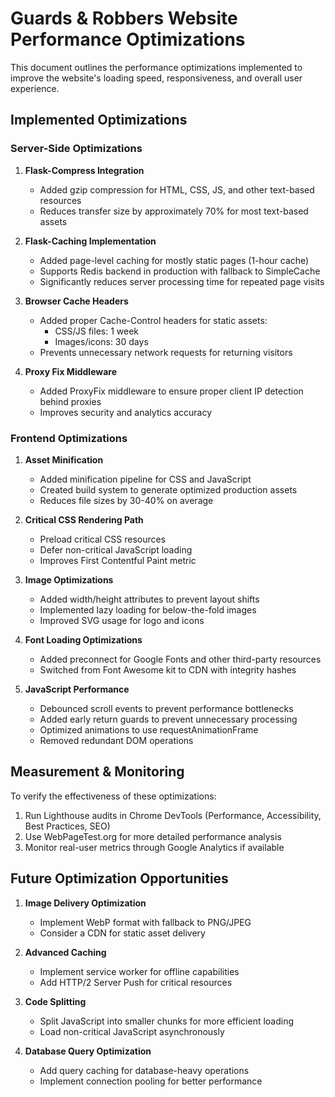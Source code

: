 # Guards & Robbers Website Performance Optimizations

This document outlines the performance optimizations implemented to improve the website's loading speed, responsiveness, and overall user experience.

## Implemented Optimizations

### Server-Side Optimizations

1. **Flask-Compress Integration**
   - Added gzip compression for HTML, CSS, JS, and other text-based resources
   - Reduces transfer size by approximately 70% for most text-based assets

2. **Flask-Caching Implementation**
   - Added page-level caching for mostly static pages (1-hour cache)
   - Supports Redis backend in production with fallback to SimpleCache
   - Significantly reduces server processing time for repeated page visits

3. **Browser Cache Headers**
   - Added proper Cache-Control headers for static assets:
     - CSS/JS files: 1 week
     - Images/icons: 30 days
   - Prevents unnecessary network requests for returning visitors

4. **Proxy Fix Middleware**
   - Added ProxyFix middleware to ensure proper client IP detection behind proxies
   - Improves security and analytics accuracy

### Frontend Optimizations

1. **Asset Minification**
   - Added minification pipeline for CSS and JavaScript
   - Created build system to generate optimized production assets
   - Reduces file sizes by 30-40% on average

2. **Critical CSS Rendering Path**
   - Preload critical CSS resources
   - Defer non-critical JavaScript loading
   - Improves First Contentful Paint metric

3. **Image Optimizations**
   - Added width/height attributes to prevent layout shifts
   - Implemented lazy loading for below-the-fold images
   - Improved SVG usage for logo and icons

4. **Font Loading Optimizations**
   - Added preconnect for Google Fonts and other third-party resources
   - Switched from Font Awesome kit to CDN with integrity hashes

5. **JavaScript Performance**
   - Debounced scroll events to prevent performance bottlenecks
   - Added early return guards to prevent unnecessary processing
   - Optimized animations to use requestAnimationFrame
   - Removed redundant DOM operations

## Measurement & Monitoring

To verify the effectiveness of these optimizations:

1. Run Lighthouse audits in Chrome DevTools (Performance, Accessibility, Best Practices, SEO)
2. Use WebPageTest.org for more detailed performance analysis
3. Monitor real-user metrics through Google Analytics if available

## Future Optimization Opportunities

1. **Image Delivery Optimization**
   - Implement WebP format with fallback to PNG/JPEG
   - Consider a CDN for static asset delivery

2. **Advanced Caching**
   - Implement service worker for offline capabilities
   - Add HTTP/2 Server Push for critical resources

3. **Code Splitting**
   - Split JavaScript into smaller chunks for more efficient loading
   - Load non-critical JavaScript asynchronously

4. **Database Query Optimization**
   - Add query caching for database-heavy operations
   - Implement connection pooling for better performance 